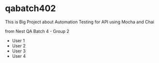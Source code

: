 # qabatch402

This is Big Project about Automation Testing for API using Mocha and Chai

from Nest QA Batch 4 - Group 2

- User 1
- User 2
- User 3
- User 4

